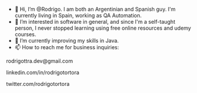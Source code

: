 - 👋 Hi, I’m @Rodrigo. I am both an Argentinian and Spanish guy. I'm currently living in Spain, working as QA Automation.
- 👀 I’m interested in software in general, and since I'm a self-taught person, I never stopped learning using free online resources and udemy courses.
- 🌱 I’m currently improving my skills in Java.
- 📫 How to reach me for business inquiries:
<p>rodrigottra.dev@gmail.com</p>
<p>linkedin.com/in/rodrigotortora</p>
<p>twitter.com/rodrigotortora</p>


<!---
rodrigottradev/rodrigottradev is a ✨ special ✨ repository because its `README.md` (this file) appears on your GitHub profile.
You can click the Preview link to take a look at your changes.
--->
